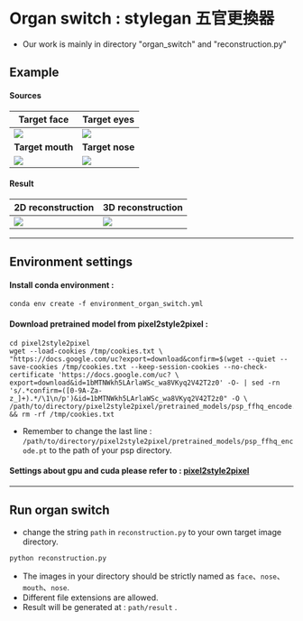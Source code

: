 # Organ switch : stylegan 五官更換器
    
* Our work is mainly in directory "organ_switch" and "reconstruction.py"

## Example

#### Sources
| Target face                          | Target eyes                          |
| ------------------------------------ | ------------------------------------ |
| ![](https://i.imgur.com/DDpA1WE.jpg) | ![](https://i.imgur.com/nXx1Klt.jpg) |
| **Target mouth**                     | **Target nose**                      |
| ![](https://i.imgur.com/EuLFjfk.jpg) | ![](https://i.imgur.com/HY91e6x.jpg) |


#### Result

| 2D reconstruction                    | 3D reconstruction                    |
| ------------------------------------ | ------------------------------------ |
| ![](https://i.imgur.com/XIBY50t.jpg) | ![](https://i.imgur.com/TbB2L0P.png) |



---
## Environment settings

#### Install conda environment : 
```
conda env create -f environment_organ_switch.yml
```

#### Download pretrained model from pixel2style2pixel : 

```
cd pixel2style2pixel
wget --load-cookies /tmp/cookies.txt \
"https://docs.google.com/uc?export=download&confirm=$(wget --quiet --save-cookies /tmp/cookies.txt --keep-session-cookies --no-check-certificate 'https://docs.google.com/uc? \
export=download&id=1bMTNWkh5LArlaWSc_wa8VKyq2V42T2z0' -O- | sed -rn 's/.*confirm=([0-9A-Za-z_]+).*/\1\n/p')&id=1bMTNWkh5LArlaWSc_wa8VKyq2V42T2z0" -O \
/path/to/directory/pixel2style2pixel/pretrained_models/psp_ffhq_encode.pt && rm -rf /tmp/cookies.txt
```
* Remember to change the last line : `/path/to/directory/pixel2style2pixel/pretrained_models/psp_ffhq_encode.pt` 
to the path of your psp directory.

#### Settings about gpu and cuda please refer to : [pixel2style2pixel](https://github.com/eladrich/pixel2style2pixel)

---

## Run organ switch
* change the string `path` in `reconstruction.py` to your own target image directory.


```
python reconstruction.py
```

* The images in your directory should be strictly named as `face`、`nose`、`mouth`、`nose`. 
* Different file extensions are allowed.
* Result will be generated at : `path/result` .
